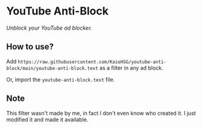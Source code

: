 # YouTube Anti-Block

*Unblock your YouTube ad blocker.*

## How to use?

Add `https://raw.githubusercontent.com/KaioHSG/youtube-anti-block/main/youtube-anti-block.text` as a filter in any ad block.

Or, import the `youtube-anti-block.text` file.

## Note

This filter wasn't made by me, in fact I don't even know who created it. I just modified it and made it available.
